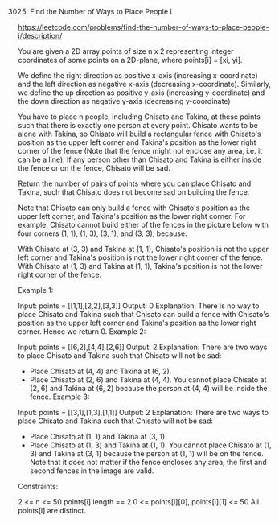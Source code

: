 3025. Find the Number of Ways to Place People I

https://leetcode.com/problems/find-the-number-of-ways-to-place-people-i/description/

You are given a 2D array points of size n x 2 representing integer coordinates of some points on a 2D-plane, where points[i] = [xi, yi].

We define the right direction as positive x-axis (increasing x-coordinate) and the left direction as negative x-axis (decreasing x-coordinate). Similarly, we define the up direction as positive y-axis (increasing y-coordinate) and the down direction as negative y-axis (decreasing y-coordinate)

You have to place n people, including Chisato and Takina, at these points such that there is exactly one person at every point. Chisato wants to be alone with Takina, so Chisato will build a rectangular fence with Chisato's position as the upper left corner and Takina's position as the lower right corner of the fence (Note that the fence might not enclose any area, i.e. it can be a line). If any person other than Chisato and Takina is either inside the fence or on the fence, Chisato will be sad.

Return the number of pairs of points where you can place Chisato and Takina, such that Chisato does not become sad on building the fence.

Note that Chisato can only build a fence with Chisato's position as the upper left corner, and Takina's position as the lower right corner. For example, Chisato cannot build either of the fences in the picture below with four corners (1, 1), (1, 3), (3, 1), and (3, 3), because:

With Chisato at (3, 3) and Takina at (1, 1), Chisato's position is not the upper left corner and Takina's position is not the lower right corner of the fence.
With Chisato at (1, 3) and Takina at (1, 1), Takina's position is not the lower right corner of the fence.

 

Example 1:


Input: points = [[1,1],[2,2],[3,3]]
Output: 0
Explanation: There is no way to place Chisato and Takina such that Chisato can build a fence with Chisato's position as the upper left corner and Takina's position as the lower right corner. Hence we return 0. 
Example 2:


Input: points = [[6,2],[4,4],[2,6]]
Output: 2
Explanation: There are two ways to place Chisato and Takina such that Chisato will not be sad:
- Place Chisato at (4, 4) and Takina at (6, 2).
- Place Chisato at (2, 6) and Takina at (4, 4).
You cannot place Chisato at (2, 6) and Takina at (6, 2) because the person at (4, 4) will be inside the fence.
Example 3:


Input: points = [[3,1],[1,3],[1,1]]
Output: 2
Explanation: There are two ways to place Chisato and Takina such that Chisato will not be sad:
- Place Chisato at (1, 1) and Takina at (3, 1).
- Place Chisato at (1, 3) and Takina at (1, 1).
You cannot place Chisato at (1, 3) and Takina at (3, 1) because the person at (1, 1) will be on the fence.
Note that it does not matter if the fence encloses any area, the first and second fences in the image are valid.
 

Constraints:

2 <= n <= 50
points[i].length == 2
0 <= points[i][0], points[i][1] <= 50
All points[i] are distinct.
